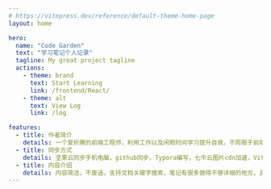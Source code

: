 ```yaml
---
# https://vitepress.dev/reference/default-theme-home-page
layout: home

hero:
  name: "Code Garden"
  text: "学习笔记个人记录"
  tagline: My great project tagline
  actions:
    - theme: brand
      text: Start Learning
      link: /frontend/React/
    - theme: alt
      text: View Log
      link: /log

features:
  - title: 作者简介
    details: 一个爱折腾的前端工程师，利用工作以及闲暇时间学习提升自我，不局限于前端，追求全栈，有什么新鲜玩意建议直接分享给我
  - title: 同步方式
    details: 坚果云同步手机电脑，github同步，Typora编写，七牛云图片cdn加速，VitePress插件自动编译打包
  - title: 内容介绍
    details: 内容简洁，不废话，支持文档关键字搜索，笔记有很多做得不够详细的地方，具体内容请谷歌，方便复习知识点，以此记录学习路程
---
```

